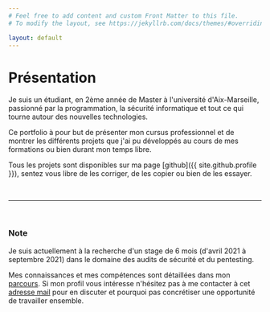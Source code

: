 ```yaml
---
# Feel free to add content and custom Front Matter to this file.
# To modify the layout, see https://jekyllrb.com/docs/themes/#overriding-theme-defaults

layout: default
---
```


# Présentation

Je suis un étudiant, en 2ème année de Master à l'université d'Aix-Marseille, passionné par la programmation, la sécurité informatique et tout ce qui tourne autour des nouvelles technologies.

Ce portfolio à pour but de présenter mon cursus professionnel et de montrer les différents projets que j'ai pu développés au cours de mes formations ou bien durant mon temps libre.

Tous les projets sont disponibles sur ma page [github]({{ site.github.profile }}), sentez vous libre de les corriger, de les copier ou bien de les essayer.

&nbsp;  

* * *

&nbsp;  

### Note

Je suis actuellement à la recherche d'un stage de 6 mois (d'avril 2021 à septembre 2021) dans le domaine des audits de sécurité et du pentesting. 

Mes connaissances et mes compétences sont détaillées dans mon [parcours](/cursus). Si mon profil vous intéresse n'hésitez pas à me contacter à cet [adresse mail](/contact) pour en discuter et pourquoi pas concrétiser une opportunité de travailler ensemble. 